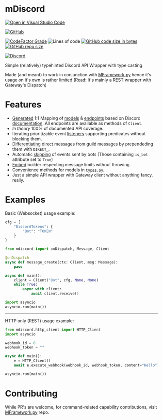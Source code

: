 # mDiscord
[![Open in Visual Studio Code](https://img.shields.io/static/v1?logo=visualstudiocode&label=&message=Open%20in%20Visual%20Studio%20Code&labelColor=2c2c32&color=007acc&logoColor=007acc)](https://open.vscode.dev/Mmesek/mdiscord)

[![GitHub](https://img.shields.io/github/license/Mmesek/mdiscord)](../../LICENSE.md)

[![CodeFactor Grade](https://img.shields.io/codefactor/grade/github/Mmesek/mdiscord)](https://www.codefactor.io/repository/github/mmesek/mdiscord)
![Lines of code](https://sloc.xyz/github/Mmesek/mdiscord?style=plastic)
[![GitHub code size in bytes](https://img.shields.io/github/languages/code-size/Mmesek/mdiscord)]()
[![GitHub repo size](https://img.shields.io/github/repo-size/Mmesek/mdiscord)]()

[![Discord](https://img.shields.io/discord/517445947446525952)](https://discord.gg/z8HkfsGmrr)

Simple (relatively) typehinted Discord API Wrapper with type casting.

Made (and meant) to work in conjunction with [MFramework.py](https://github.com/Mmesek/MFramework.py) hence it's usage on it's own is rather limited (Read: It's mainly a REST wrapper with Gateway's Dispatch)

# Features
- [Generated](https://github.com/Mmesek/DocParser) 1:1 Mapping of [models](mdiscord/types/models.py) & [endpoints](mdiscord/http/endpoints.py) based on Discord [documentation](https://github.com/discord/discord-api-docs). All endpoints are available as methods of `Client`.
- *In theory* 100% of documented API coverage. 
- Iterating prioritizable event [listeners](mdiscord/utils/utils.py) supporting predicates without blocking them.
- [Differentiating](mdiscord/opcodes.py) direct messages from guild messages by prependeding them with `DIRECT_`.
- Automatic [skipping](mdiscord/opcodes.py) of events sent by bots (Those containing `is_bot` attribute set to `True`)
- [Embed](mdiscord/types/types.py) builder respecting message limits without throwing.
- Convenience methods for models in [`types.py`](mdiscord/types/types.py).
- Just a simple API wrapper with Gateway client without anything fancy, really.

# Examples

Basic (Websocket) usage example:
```python
cfg = {
    "DiscordTokens": {
        "Bot": "TOKEN"
    }
}

from mdiscord import onDispatch, Message, Client

@onDispatch
async def message_create(ctx: Client, msg: Message):
    pass

async def main():
    client = Client("Bot", cfg, None, None)
    while True:
        async with client:
            await client.receive()

import asyncio
asyncio.run(main())
```

---

HTTP only (REST) usage example:
```python
from mdiscord.http_client import HTTP_Client
import asyncio

webhook_id = 0
webhook_token = ""

async def main():
    e = HTTP_Client()
    await e.execute_webhook(webhook_id, webhook_token, content="Hello")

asyncio.run(main())
```

# Contributing

While PR's are welcome, for command-related capability contributions, visit [MFramework.py](https://github.com/Mmesek/MFramework.py) repo.
